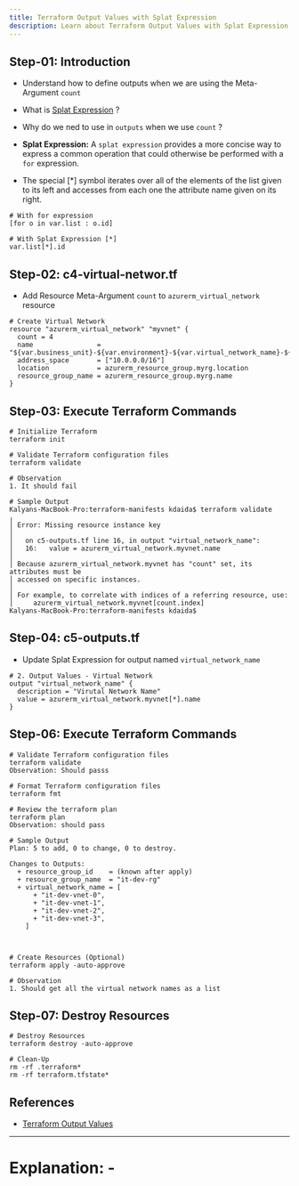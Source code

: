 ```yaml
---
title: Terraform Output Values with Splat Expression
description: Learn about Terraform Output Values with Splat Expression
---
```


## Step-01: Introduction
- Understand how to define outputs when we are using the Meta-Argument `count`
- What is [Splat Expression](https://www.terraform.io/docs/language/expressions/splat.html) ?
- Why do we ned to use in `outputs` when we use `count` ?

- **Splat Expression:** A `splat expression` provides a more concise way to express a common operation that could otherwise be performed with a `for` expression.
- The special [*] symbol iterates over all of the elements of the list given to its left and accesses from each one the attribute name given on its right. 
```t
# With for expression
[for o in var.list : o.id]

# With Splat Expression [*]
var.list[*].id
```

## Step-02: c4-virtual-networ.tf
- Add Resource Meta-Argument `count` to `azurerm_virtual_network` resource
```t
# Create Virtual Network
resource "azurerm_virtual_network" "myvnet" {
  count = 4
  name                = "${var.business_unit}-${var.environment}-${var.virtual_network_name}-${count.index}"
  address_space       = ["10.0.0.0/16"]
  location            = azurerm_resource_group.myrg.location
  resource_group_name = azurerm_resource_group.myrg.name
}
```

## Step-03: Execute Terraform Commands
```t
# Initialize Terraform
terraform init

# Validate Terraform configuration files
terraform validate

# Observation
1. It should fail

# Sample Output
Kalyans-MacBook-Pro:terraform-manifests kdaida$ terraform validate
╷
│ Error: Missing resource instance key
│ 
│   on c5-outputs.tf line 16, in output "virtual_network_name":
│   16:   value = azurerm_virtual_network.myvnet.name 
│ 
│ Because azurerm_virtual_network.myvnet has "count" set, its attributes must be
│ accessed on specific instances.
│ 
│ For example, to correlate with indices of a referring resource, use:
│     azurerm_virtual_network.myvnet[count.index]
Kalyans-MacBook-Pro:terraform-manifests kdaida$ 

```

## Step-04: c5-outputs.tf
- Update Splat Expression for output named `virtual_network_name`
```t
# 2. Output Values - Virtual Network
output "virtual_network_name" {
  description = "Virutal Network Name"
  value = azurerm_virtual_network.myvnet[*].name 
}
```

## Step-06: Execute Terraform Commands
```t
# Validate Terraform configuration files
terraform validate
Observation: Should passs

# Format Terraform configuration files
terraform fmt

# Review the terraform plan
terraform plan 
Observation: should pass

# Sample Output
Plan: 5 to add, 0 to change, 0 to destroy.

Changes to Outputs:
  + resource_group_id    = (known after apply)
  + resource_group_name  = "it-dev-rg"
  + virtual_network_name = [
      + "it-dev-vnet-0",
      + "it-dev-vnet-1",
      + "it-dev-vnet-2",
      + "it-dev-vnet-3",
    ]



# Create Resources (Optional)
terraform apply -auto-approve

# Observation
1. Should get all the virtual network names as a list
```

## Step-07: Destroy Resources
```t
# Destroy Resources
terraform destroy -auto-approve

# Clean-Up
rm -rf .terraform*
rm -rf terraform.tfstate*
```


## References
- [Terraform Output Values](https://www.terraform.io/docs/language/values/outputs.html)

-------------------------------------------------------------------------------------------------------------------------------------------------------------------------------

# Explanation: - 

